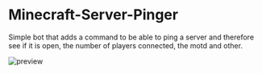 # Minecraft-Server-Pinger
Simple bot that adds a command to be able to ping a server and therefore see if it is open, the number of players connected, the motd and other.

![preview](https://files.valentinraillard.fr/GitHub/Minecraft-Server-Pinger/preview.png)
